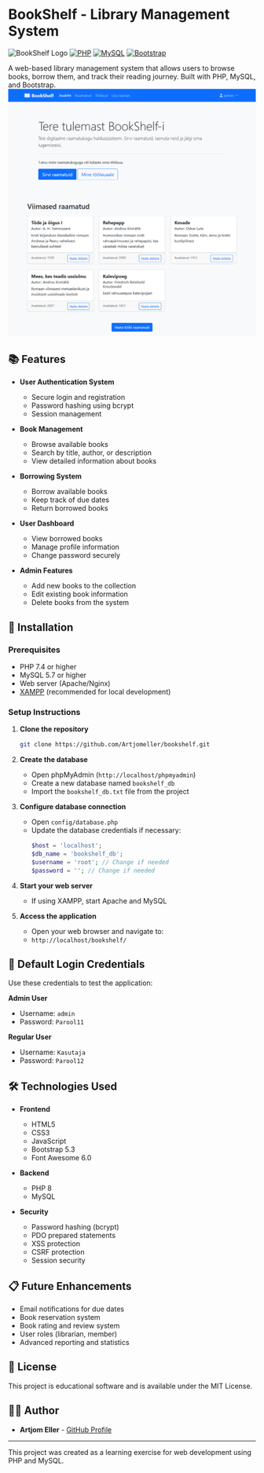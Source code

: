 # BookShelf - Library Management System

![BookShelf Logo](https://img.shields.io/badge/BookShelf-Library%20Management-blue)
[![PHP](https://img.shields.io/badge/PHP-8.0+-purple.svg)](https://www.php.net)
[![MySQL](https://img.shields.io/badge/MySQL-8.0-orange.svg)](https://www.mysql.com)
[![Bootstrap](https://img.shields.io/badge/Bootstrap-5.3-blueviolet.svg)](https://getbootstrap.com)

A web-based library management system that allows users to browse books, borrow them, and track their reading journey. Built with PHP, MySQL, and Bootstrap.
![BookShelf rakenduse kuvatõmmis](docs/images/1.png)
## 📚 Features

- **User Authentication System**
  - Secure login and registration
  - Password hashing using bcrypt
  - Session management

- **Book Management**
  - Browse available books
  - Search by title, author, or description
  - View detailed information about books

- **Borrowing System**
  - Borrow available books
  - Keep track of due dates
  - Return borrowed books

- **User Dashboard**
  - View borrowed books
  - Manage profile information
  - Change password securely

- **Admin Features**
  - Add new books to the collection
  - Edit existing book information
  - Delete books from the system

## 🚀 Installation

### Prerequisites
- PHP 7.4 or higher
- MySQL 5.7 or higher
- Web server (Apache/Nginx)
- [XAMPP](https://www.apachefriends.org/download.html) (recommended for local development)

### Setup Instructions

1. **Clone the repository**
   ```bash
   git clone https://github.com/Artjomeller/bookshelf.git
   ```

2. **Create the database**
   - Open phpMyAdmin (`http://localhost/phpmyadmin`)
   - Create a new database named `bookshelf_db`
   - Import the `bookshelf_db.txt` file from the project

3. **Configure database connection**
   - Open `config/database.php`
   - Update the database credentials if necessary:
     ```php
     $host = 'localhost';
     $db_name = 'bookshelf_db';
     $username = 'root'; // Change if needed
     $password = ''; // Change if needed
     ```

4. **Start your web server**
   - If using XAMPP, start Apache and MySQL

5. **Access the application**
   - Open your web browser and navigate to:
   - `http://localhost/bookshelf/`

## 🔐 Default Login Credentials

Use these credentials to test the application:

**Admin User**
- Username: `admin`
- Password: `Parool11`

**Regular User**
- Username: `Kasutaja`
- Password: `Parool12`

## 🛠️ Technologies Used

- **Frontend**
  - HTML5
  - CSS3
  - JavaScript
  - Bootstrap 5.3
  - Font Awesome 6.0

- **Backend**
  - PHP 8
  - MySQL

- **Security**
  - Password hashing (bcrypt)
  - PDO prepared statements
  - XSS protection
  - CSRF protection
  - Session security

## 📋 Future Enhancements

- Email notifications for due dates
- Book reservation system
- Book rating and review system
- User roles (librarian, member)
- Advanced reporting and statistics

## 📝 License

This project is educational software and is available under the MIT License.

## 👨‍💻 Author

- **Artjom Eller** - [GitHub Profile](https://github.com/Artjomeller)

---

This project was created as a learning exercise for web development using PHP and MySQL.
